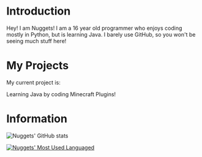 # Introduction
Hey! I am Nuggets! I am a 16 year old programmer who enjoys coding mostly in Python, but is learning Java. I barely use GitHub, so you won't be seeing much stuff here!


# My Projects
My current project is:

Learning Java by coding Minecraft Plugins!


# Information

![Nuggets' GitHub stats](https://github-readme-stats.vercel.app/api?username=xdNuggets&show_icons=true&theme=radical)

[![Nuggets' Most Used Languaged](https://github-readme-stats.vercel.app/api/top-langs/?username=xdNuggets&langs_count=8&theme=radical)](https://github.com/anuraghazra/github-readme-stats)



